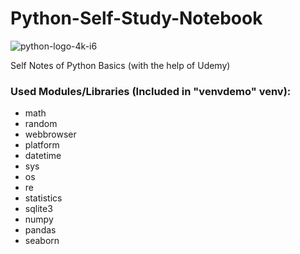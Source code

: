 # Python-Self-Study-Notebook
![python-logo-4k-i6](https://www.dailyhostnews.com/wp-content/uploads/2018/07/Python-featured-2100x1200.jpg)

Self Notes of Python Basics (with the help of Udemy)
### Used Modules/Libraries (Included in **"venvdemo"** venv):
* math
* random
* webbrowser
* platform
* datetime
* sys
* os
* re
* statistics
* sqlite3
* numpy
* pandas
* seaborn
